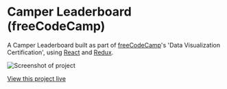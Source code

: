 # Camper Leaderboard (freeCodeCamp)
A Camper Leaderboard built as part of [freeCodeCamp](https://www.freecodecamp.com)'s 'Data Visualization Certification', using [React](https://github.com/facebook/react) and [Redux](https://github.com/reactjs/redux).

![Screenshot of project](https://danielbaars.github.io/fcc-camper-leaderboard/screenshot.png)

[View this project live](https://danielbaars.github.io/fcc-camper-leaderboard/)
